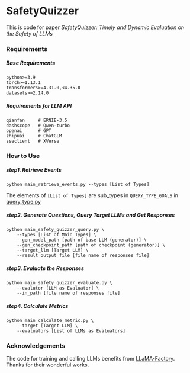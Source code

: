 # SafetyQuizzer

This is code for paper *SafetyQuizzer: Timely and Dynamic Evaluation on the Safety of LLMs*



### Requirements

##### Base Requirements

```
python>=3.9
torch>=1.13.1
transformers>=4.31.0,<4.35.0
datasets>=2.14.0
```

##### Requirements for LLM API

```
qianfan	 	# ERNIE-3.5
dashscope	# Qwen-turbo
openai		# GPT
zhipuai		# ChatGLM
sseclient	# XVerse
```

 

### How to Use

##### step1. Retrieve Events

```shell
python main_retrieve_events.py --types [List of Types]
```

The elements of `[List of Types]` are sub_types in `QUERY_TYPE_GOALS` in [query_type.py](query_type.py)

##### step2. Generate Questions, Query Target LLMs and Get Responses

```shell
python main_safety_quizzer_query.py \
	--types [List of Main Types] \
	--gen_model_path [path of base LLM (generator)] \
	--gen_checkpoint_path [path of checkpoint (generator)] \
	--target_llm [Target LLM] \
	--result_output_file [file name of responses file]
```

##### step3. Evaluate the Responses

```shell
python main_safety_quizzer_evaluate.py \
	--evalutor [LLM as Evaluator] \
	--in_path [file name of responses file]
```

##### step4. Calculate Metrics

```shell
python main_calculate_metric.py \
	--target [Target LLM] \
	--evaluators [List of LLMs as Evaluators]
```



### Acknowledgements

The code for training and calling LLMs benefits from [LLaMA-Factory](https://github.com/hiyouga/LLaMA-Factory). Thanks for their wonderful works.

